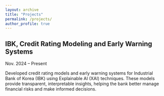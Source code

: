 ```yaml
---
layout: archive
title: "Projects"
permalink: /projects/
author_profile: true
---
```


## IBK, Credit Rating Modeling and Early Warning Systems  
Nov. 2024 – Present

Developed credit rating models and early warning systems for Industrial Bank of Korea (IBK) using Explainable AI (XAI) techniques. These models provide transparent, interpretable insights, helping the bank better manage financial risks and make informed decisions.